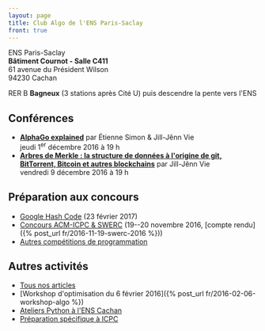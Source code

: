 ```yaml
---
layout: page
title: Club Algo de l'ENS Paris-Saclay
front: true
---
```


ENS Paris-Saclay  
**Bâtiment Cournot - Salle C411**  
61 avenue du Président Wilson  
94230 Cachan

RER B **Bagneux** (3 stations après Cité U) puis descendre la pente vers l'ENS

## Conférences

- [**AlphaGo explained**](/club/) par Étienne Simon & Jill-Jênn Vie  
jeudi 1<sup>er</sup> décembre 2016 à 19 h
- [**Arbres de Merkle : la structure de données à l'origine de git, BitTorrent, Bitcoin et autres blockchains**](/club/) par Jill-Jênn Vie  
vendredi 9 décembre 2016 à 19 h

## Préparation aux concours

- [Google Hash Code](/hashcode/) (23 février 2017)
- [Concours ACM-ICPC & SWERC](/acm/) (19--20 novembre 2016, [compte rendu]({% post_url fr/2016-11-19-swerc-2016 %}))
- [Autres compétitions de programmation](/contests/)

## Autres activités

- [Tous nos articles](/fr/)
- [Workshop d'optimisation du 6 février 2016]({% post_url fr/2016-02-06-workshop-algo %})
- [Ateliers Python à l'ENS Cachan](/atelier-python/)
- [Préparation spécifique à ICPC](/acm/)

